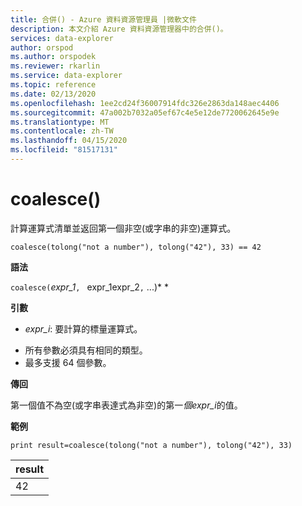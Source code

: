 ```yaml
---
title: 合併() - Azure 資料資源管理員 |微軟文件
description: 本文介紹 Azure 資料資源管理器中的合併()。
services: data-explorer
author: orspod
ms.author: orspodek
ms.reviewer: rkarlin
ms.service: data-explorer
ms.topic: reference
ms.date: 02/13/2020
ms.openlocfilehash: 1ee2cd24f36007914fdc326e2863da148aec4406
ms.sourcegitcommit: 47a002b7032a05ef67c4e5e12de7720062645e9e
ms.translationtype: MT
ms.contentlocale: zh-TW
ms.lasthandoff: 04/15/2020
ms.locfileid: "81517131"
---
```

# <a name="coalesce"></a>coalesce()

計算運算式清單並返回第一個非空(或字串的非空)運算式。

```kusto
coalesce(tolong("not a number"), tolong("42"), 33) == 42
```

**語法**

`coalesce(`*expr_1*`, ` expr_1expr_2`,` ...)* *

**引數**

* *expr_i*: 要計算的標量運算式。
- 所有參數必須具有相同的類型。
- 最多支援 64 個參數。


**傳回**

第一個值不為空(或字串表達式為非空)的第一*個expr_i*的值。

**範例**

```kusto
print result=coalesce(tolong("not a number"), tolong("42"), 33)
```

|result|
|---|
|42|